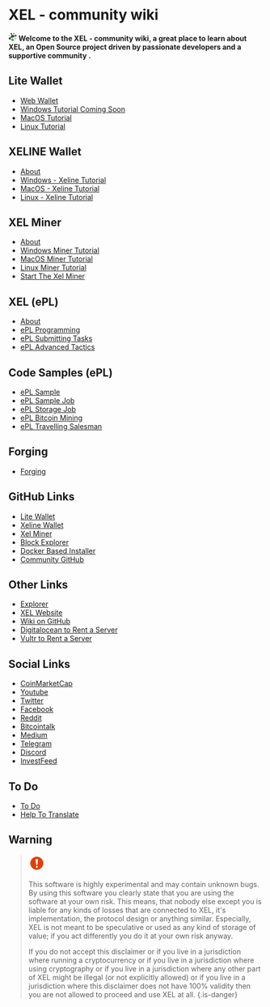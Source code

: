 # XEL - community wiki
<img src="/uploads/logo/3400-x-3400.png" alt="xel" width="16" height="16"  >     **Welcome to the XEL - community wiki, a great place to learn about XEL, an Open Source project driven by passionate developers and a supportive community .** 


**Lite Wallet**
-----
<ul>
<li><a href="web-wallet">Web Wallet</a></li>
<li><a href="">Windows Tutorial Coming Soon</a></li>
<li><a href="mac-os-tutorial">MacOS Tutorial</a></li>
<li><a href="linux-tutoria">Linux Tutorial</a></li>
</ul>

**XELINE Wallet**
-----
<ul>
<li><a href="about-exline">About</a></li>
<li><a href="windows-xeline">Windows - Xeline Tutorial</a></li>
<li><a href="mac-os-xeline">MacOS - Xeline Tutorial</a></li>
<li><a href="linux-xeline">Linux - Xeline Tutorial</a></li>
</ul>

**XEL Miner**
-----
<ul>
<li><a href="xel-miner-about">About</a></li>
<li><a href="windows-miner-tutorial">Windows Miner Tutorial</a></li>
<li><a href="mac-os-miner-tutorial">MacOS Miner Tutorial</a></li>
<li><a href="linux-miner-tutorial">Linux Miner Tutorial</a></li>
<li><a href="start-the-xel-miner">Start The Xel Miner</a></li>
</ul>

**XEL (ePL)**
-----
<ul>
<li><a href="about-epl">About</a></li>
<li><a href="e-pl-programming">ePL Programming</a></li>
<li><a href="e-pl-submitting-tasks">ePL Submitting Tasks</a></li>
<li><a href="e-pl-advanced-tactics">ePL Advanced Tactics</a></li>
</ul>

**Code Samples (ePL)**
-----
<ul>
<li><a href="e-pl-sample">ePL Sample</a></li>
<li><a href="e-pl-simple-job">ePL Sample Job</a></li>
<li><a href="e-pl-storage-job">ePL Storage Job</a></li>
<li><a href="e-pl-bitcoin-mining">ePL Bitcoin Mining</a></li>
<li><a href="e-pl-travelling-salesman">ePL Travelling Salesman</a></li>
</ul>

**Forging**
-----
<ul>
<li><a href="forging">Forging</a></li>
</ul>

 **GitHub Links**
-----
- <a href="https://github.com/xel-software/xel-lite-wallet">Lite Wallet</a>
- <a href="https://github.com/xel-software/xeline/releases">Xeline Wallet</a>
- <a href="https://github.com/xel-software/xel-miner">Xel Miner</a>
- <a href="https://github.com/xel-software/xel-block-explorer">Block Explorer</a>
- <a href="https://github.com/xel-software/xel-installer-docker">Docker Based Installer</a>
- <a href="https://github.com/xel-community">Community GitHub</a>

**Other Links**
-----
<ul>
<li><a href="https://explorer.xel.org/">Explorer</a></li>
<li><a href="https://xel.org/">XEL Website</a></li>
<li><a href="https://github.com/elastic-community/wiki-official">Wiki on GitHub</a></li>
<li><a href="https://m.do.co/c/2aac5da46414">Digitalocean to Rent a Server</a></li>
<li><a href="https://www.vultr.com/?ref=7552200">Vultr to Rent a Server</a></li>
</ul>

**Social Links**
-----
<ul>
<li><a href="https://link.xel.org/coinmarketcap">CoinMarketCap</a></li>
<li><a href="https://link.xel.org/youtube">Youtube</a></li>
<li> <a href="https://twitter.com/elastic_coin">Twitter</a></li>
<li> <a href="https://link.xel.org/facebook">Facebook</a></li>
<li> <a href="https://link.xel.org/reddit">Reddit</a></li>
<li> <a href="https://link.xel.org/bitcointalk">Bitcointalk</a></li>
<li> <a href="https://link.xel.org/medium">Medium</a></li>
<li> <a href="https://link.xel.org/telegram">Telegram</a></li>
<li> <a href="https://link.xel.org/discord">Discord</a></li>
<li> <a href="https://link.xel.org/investfeed">InvestFeed</a></li>
</ul>


**To Do**
-----

<ul>
<li><a href="https://github.com/elastic-community/xel-community-tasks/labels/social%20medias">To Do</a></li>
<li><a href="https://crowdin.com/project/XELelastic">Help To Translate </a></li>
</ul>


**Warning**
-----

> <img src="/uploads/warning/warning-2-256.png" alt="Elastic" width="32" height="32">
> 
>This software is highly experimental and may contain unknown bugs.
>By using this software you clearly state that you are using the software at your own risk.
>This means, that nobody else except you is liable for any kinds of losses that are connected to XEL, it's implementation, the protocol design or anything similar. 
>Especially, XEL is not meant to be speculative or used as any kind of storage of value; if you act differently you do it at your own risk anyway.
>
>If you do not accept this disclaimer
>or if you live in a jurisdiction where running a cryptocurrency
>or if you live in a jurisdiction where using cryptography
>or if you live in a jurisdiction where any other part of XEL might be illegal (or not explicitly allowed)
>or if you live in a jurisdiction where this disclaimer does not have 100% validity
>then you are not allowed to proceed and use XEL at all.
>{.is-danger}

